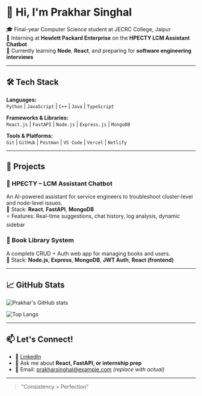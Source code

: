 # 👋 Hi, I'm Prakhar Singhal

🎓 Final-year Computer Science student at JECRC College, Jaipur  
💼 Interning at **Hewlett Packard Enterprise** on the **HPECTY LCM Assistant Chatbot**  
🌱 Currently learning **Node**, **React**, and preparing for **software engineering interviews**

---

## 🛠️ Tech Stack

**Languages:**  
`Python` | `JavaScript` | `C++` | `Java` | `TypeScript`

**Frameworks & Libraries:**  
`React.js` | `FastAPI` | `Node.js` | `Express.js` | `MongoDB`

**Tools & Platforms:**  
`Git` | `GitHub` | `Postman` | `VS Code` | `Vercel` | `Netlify`

---

## 🚀 Projects

### 🔹 HPECTY – LCM Assistant Chatbot  
An AI-powered assistant for service engineers to troubleshoot cluster-level and node-level issues.  
🔧 Stack: **React**, **FastAPI**, **MongoDB**  
⭐ Features: Real-time suggestions, chat history, log analysis, dynamic sidebar

### 🔹 Book Library System  
A complete CRUD + Auth web app for managing books and users.  
🔧 Stack: **Node.js**, **Express**, **MongoDB**, **JWT Auth**, **React (frontend)**

---

## 📈 GitHub Stats

![Prakhar's GitHub stats](https://github-readme-stats.vercel.app/api?username=PrakharSinghal&show_icons=true&theme=github_dark&hide_border=true)

![Top Langs](https://github-readme-stats.vercel.app/api/top-langs/?username=PrakharSinghal&layout=compact&theme=github_dark&hide_border=true)

---

## 📫 Let's Connect!

- 💼 [LinkedIn](https://www.linkedin.com/in/prakharsinghal13)
- 💬 Ask me about **React, FastAPI, or internship prep**
- 📧 Email: prakharsinghal@example.com *(replace with actual)*

---

> "Consistency > Perfection"

